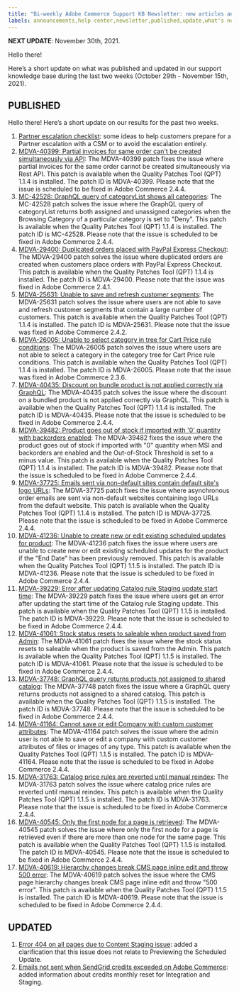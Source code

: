 ```yaml
---
title: "Bi-weekly Adobe Commerce Support KB Newsletter: new articles and updates"
labels: announcements,help center,newsletter,published,update,what's new,Magento,Adobe Commerce,cloud infrastructure,on-premises
---
```


 **NEXT UPDATE**: November 30th, 2021.

Hello there!

Here’s a short update on what was published and updated in our support knowledge base during the last two weeks (October 29th - November 15th, 2021).


## PUBLISHED

Hello there!
Here’s a short update on our results for the past two weeks.

1. [Partner escalation checklist](https://support.magento.com/hc/en-us/articles/4412743064205-Partner-escalation-checklist): some ideas to help customers prepare for a Partner escalation with a CSM or to avoid the escalation entirely.
1. [MDVA-40399: Partial invoices for same order can't be created simultaneously via API](https://support.magento.com/hc/en-us/articles/4412479134477): The MDVA-40399 patch fixes the issue where partial invoices for the same order cannot be created simultaneously via Rest API. This patch is available when the Quality Patches Tool (QPT) 1.1.4 is installed. The patch ID is MDVA-40399. Please note that the issue is scheduled to be fixed in Adobe Commerce 2.4.4.
1. [MC-42528: GraphQL query of categoryList shows all categories](https://support.magento.com/hc/en-us/articles/4412555047949-MC-42528-GraphQL-query-of-categoryList-shows-all-categories): The MC-42528 patch solves the issue where the GraphQL query of categoryList returns both assigned and unassigned categories when the Browsing Category of a particular category is set to "Deny". This patch is available when the Quality Patches Tool (QPT) 1.1.4 is installed. The patch ID is MC-42528. Please note that the issue is scheduled to be fixed in Adobe Commerce 2.4.4.
1. [MDVA-29400: Duplicated orders placed with PayPal Express Checkout](https://support.magento.com/hc/en-us/articles/4412546433549-MDVA-29400-Duplicated-orders-placed-with-PayPal-Express-Checkout): The MDVA-29400 patch solves the issue where duplicated orders are created when customers place orders with PayPal Express Checkout. This patch is available when the Quality Patches Tool (QPT) 1.1.4 is installed. The patch ID is MDVA-29400. Please note that the issue was fixed in Adobe Commerce 2.4.1.
1. [MDVA-25631: Unable to save and refresh customer segments](https://support.magento.com/hc/en-us/articles/4412554980493-MDVA-25631-Unable-to-save-and-refresh-customer-segments): The MDVA-25631 patch solves the issue where users are not able to save and refresh customer segments that contain a large number of customers. This patch is available when the Quality Patches Tool (QPT) 1.1.4 is installed. The patch ID is MDVA-25631. Please note that the issue was fixed in Adobe Commerce 2.4.2.
1. [MDVA-26005: Unable to select category in tree for Cart Price rule conditions](https://support.magento.com/hc/en-us/articles/4412563209485-MDVA-26005-Unable-to-select-category-in-tree-for-Cart-Price-rule-conditions): The MDVA-26005 patch solves the issue where users are not able to select a category in the category tree for Cart Price rule conditions. This patch is available when the Quality Patches Tool (QPT) 1.1.4 is installed. The patch ID is MDVA-26005. Please note that the issue was fixed in Adobe Commerce 2.3.6.
1. [MDVA-40435: Discount on bundle product is not applied correctly via GraphQL](https://support.magento.com/hc/en-us/articles/4412563019661-MDVA-40435-Discount-on-bundle-product-is-not-applied-correctly-via-GraphQL): The MDVA-40435 patch solves the issue where the discount on a bundled product is not applied correctly via GraphQL. This patch is available when the Quality Patches Tool (QPT) 1.1.4 is installed. The patch ID is MDVA-40435. Please note that the issue is scheduled to be fixed in Adobe Commerce 2.4.4.
1. [MDVA-39482: Product goes out of stock if imported with '0' quantity with backorders enabled](https://support.magento.com/hc/en-us/articles/4413037406477-MDVA-39482-Product-goes-out-of-stock-if-imported-with-0-quantity-with-backorders-enabled): The MDVA-39482 fixes the issue where the product goes out of stock if imported with "0" quantity when MSI and backorders are enabled and the Out-of-Stock Threshold is set to a minus value. This patch is available when the Quality Patches Tool (QPT) 1.1.4 is installed. The patch ID is MDVA-39482. Please note that the issue is scheduled to be fixed in Adobe Commerce 2.4.4.
1. [MDVA-37725: Emails sent via non-default sites contain default site's logo URLs](https://support.magento.com/hc/en-us/articles/4413013514509-MDVA-37725-Emails-sent-via-non-default-sites-contain-default-site-s-logo-URLs): The MDVA-37725 patch fixes the issue where asynchronous order emails are sent via non-default websites containing logo URLs from the default website. This patch is available when the Quality Patches Tool (QPT) 1.1.4 is installed. The patch ID is MDVA-37725. Please note that the issue is scheduled to be fixed in Adobe Commerce 2.4.4.
1. [MDVA-41236: Unable to create new or edit existing scheduled updates for product](https://support.magento.com/hc/en-us/articles/4413127293965-MDVA-41236-Unable-to-create-new-or-edit-existing-scheduled-updates-for-product): The MDVA-41236 patch fixes the issue where users are unable to create new or edit existing scheduled updates for the product if the "End Date" has been previously removed. This patch is available when the Quality Patches Tool (QPT) 1.1.5 is installed. The patch ID is MDVA-41236. Please note that the issue is scheduled to be fixed in Adobe Commerce 2.4.4.
1. [MDVA-39229: Error after updating Catalog rule Staging update start time](https://support.magento.com/hc/en-us/articles/4413134624141-MDVA-39229-Error-after-updating-Catalog-rule-Staging-update-start-time): The MDVA-39229 patch fixes the issue where users get an error after updating the start time of the Catalog rule Staging update. This patch is available when the Quality Patches Tool (QPT) 1.1.5 is installed. The patch ID is MDVA-39229. Please note that the issue is scheduled to be fixed in Adobe Commerce 2.4.4.
1. [MDVA-41061: Stock status resets to saleable when product saved from Admin](https://support.magento.com/hc/en-us/articles/4413139771149-MDVA-41061-Stock-status-resets-to-saleable-when-product-saved-from-Admin): The MDVA-41061 patch fixes the issue where the stock status resets to saleable when the product is saved from the Admin. This patch is available when the Quality Patches Tool (QPT) 1.1.5 is installed. The patch ID is MDVA-41061. Please note that the issue is scheduled to be fixed in Adobe Commerce 2.4.4.
1. [MDVA-37748: GraphQL query returns products not assigned to shared catalog](https://support.magento.com/hc/en-us/articles/4413207656845-MDVA-37748-GraphQL-query-returns-products-not-assigned-to-shared-catalog): The MDVA-37748 patch fixes the issue where a GraphQL query returns products not assigned to a shared catalog. This patch is available when the Quality Patches Tool (QPT) 1.1.5 is installed. The patch ID is MDVA-37748. Please note that the issue is scheduled to be fixed in Adobe Commerce 2.4.4.
1. [MDVA-41164: Cannot save or edit Company with custom customer attributes](https://support.magento.com/hc/en-us/articles/4413406813709-MDVA-41164-Cannot-save-or-edit-Company-with-custom-customer-attributes): The MDVA-41164 patch solves the issue where the admin user is not able to save or edit a company with custom customer attributes of files or images of any type. This patch is available when the Quality Patches Tool (QPT) 1.1.5 is installed. The patch ID is MDVA-41164. Please note that the issue is scheduled to be fixed in Adobe Commerce 2.4.4.
1. [MDVA-31763: Catalog price rules are reverted until manual reindex](https://support.magento.com/hc/en-us/articles/4413415689229-MDVA-31763-Catalog-price-rules-are-reverted-until-manual-reindex): The MDVA-31763 patch solves the issue where catalog price rules are reverted until manual reindex. This patch is available when the Quality Patches Tool (QPT) 1.1.5 is installed. The patch ID is MDVA-31763. Please note that the issue is scheduled to be fixed in Adobe Commerce 2.4.4.
1. [MDVA-40545: Only the first node for a page is retrieved](https://support.magento.com/hc/en-us/articles/4413407083533-MDVA-40545-Only-the-first-node-for-a-page-is-retrieved): The MDVA-40545 patch solves the issue where only the first node for a page is retrieved even if there are more than one node for the same page. This patch is available when the Quality Patches Tool (QPT) 1.1.5 is installed. The patch ID is MDVA-40545. Please note that the issue is scheduled to be fixed in Adobe Commerce 2.4.4.
1. [MDVA-40619: Hierarchy changes break CMS page inline edit and throw 500 error](https://support.magento.com/hc/en-us/articles/4413415943437-MDVA-40619-Hierarchy-changes-break-CMS-page-inline-edit-and-throw-500-error): The MDVA-40619 patch solves the issue where the CMS page hierarchy changes break CMS page inline edit and throw "500 error". This patch is available when the Quality Patches Tool (QPT) 1.1.5 is installed. The patch ID is MDVA-40619. Please note that the issue is scheduled to be fixed in Adobe Commerce 2.4.4.


## UPDATED

1. [Error 404 on all pages due to Content Staging issue](https://support.magento.com/hc/en-us/articles/360000262174): added a clarification that this issue does not relate to Previewing the Scheduled Update.
1. [Emails not sent when SendGrid credits exceeded on Adobe Commerce](https://support.magento.com/hc/en-us/articles/4409245779725): added information about credits monthly reset for Integration and Staging.
